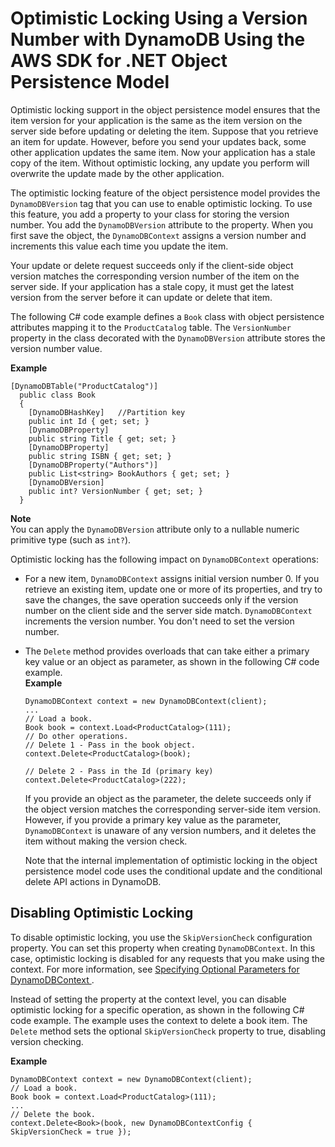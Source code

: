 # Optimistic Locking Using a Version Number with DynamoDB Using the AWS SDK for \.NET Object Persistence Model<a name="DynamoDBContext.VersionSupport"></a>

Optimistic locking support in the object persistence model ensures that the item version for your application is the same as the item version on the server side before updating or deleting the item\. Suppose that you retrieve an item for update\. However, before you send your updates back, some other application updates the same item\. Now your application has a stale copy of the item\. Without optimistic locking, any update you perform will overwrite the update made by the other application\. 

The optimistic locking feature of the object persistence model provides the `DynamoDBVersion` tag that you can use to enable optimistic locking\. To use this feature, you add a property to your class for storing the version number\. You add the `DynamoDBVersion` attribute to the property\. When you first save the object, the `DynamoDBContext` assigns a version number and increments this value each time you update the item\. 

Your update or delete request succeeds only if the client\-side object version matches the corresponding version number of the item on the server side\. If your application has a stale copy, it must get the latest version from the server before it can update or delete that item\.

The following C\# code example defines a `Book` class with object persistence attributes mapping it to the `ProductCatalog` table\. The `VersionNumber` property in the class decorated with the `DynamoDBVersion` attribute stores the version number value\.

**Example**  

```
[DynamoDBTable("ProductCatalog")]
  public class Book
  {
    [DynamoDBHashKey]   //Partition key
    public int Id { get; set; }
    [DynamoDBProperty]
    public string Title { get; set; }
    [DynamoDBProperty]
    public string ISBN { get; set; }
    [DynamoDBProperty("Authors")]     
    public List<string> BookAuthors { get; set; }
    [DynamoDBVersion]
    public int? VersionNumber { get; set; }
  }
```

**Note**  
You can apply the `DynamoDBVersion` attribute only to a nullable numeric primitive type \(such as `int?`\)\. 

Optimistic locking has the following impact on `DynamoDBContext` operations:
+ For a new item, `DynamoDBContext` assigns initial version number 0\. If you retrieve an existing item, update one or more of its properties, and try to save the changes, the save operation succeeds only if the version number on the client side and the server side match\. `DynamoDBContext` increments the version number\. You don't need to set the version number\.
+ The `Delete` method provides overloads that can take either a primary key value or an object as parameter, as shown in the following C\# code example\.  
**Example**  

  ```
  DynamoDBContext context = new DynamoDBContext(client);
  ...
  // Load a book.
  Book book = context.Load<ProductCatalog>(111);
  // Do other operations.
  // Delete 1 - Pass in the book object.
  context.Delete<ProductCatalog>(book);
  
  // Delete 2 - Pass in the Id (primary key)
  context.Delete<ProductCatalog>(222);
  ```

  If you provide an object as the parameter, the delete succeeds only if the object version matches the corresponding server\-side item version\. However, if you provide a primary key value as the parameter, `DynamoDBContext` is unaware of any version numbers, and it deletes the item without making the version check\. 

  Note that the internal implementation of optimistic locking in the object persistence model code uses the conditional update and the conditional delete API actions in DynamoDB\.

## Disabling Optimistic Locking<a name="DotNetDynamoDBContext.DisablingOptimisticLocking"></a>

To disable optimistic locking, you use the `SkipVersionCheck` configuration property\. You can set this property when creating `DynamoDBContext`\. In this case, optimistic locking is disabled for any requests that you make using the context\. For more information, see [Specifying Optional Parameters for DynamoDBContext ](DotNetDynamoDBContext.md#OptionalConfigParams)\. 

Instead of setting the property at the context level, you can disable optimistic locking for a specific operation, as shown in the following C\# code example\. The example uses the context to delete a book item\. The `Delete` method sets the optional `SkipVersionCheck` property to true, disabling version checking\. 

**Example**  

```
DynamoDBContext context = new DynamoDBContext(client);
// Load a book.
Book book = context.Load<ProductCatalog>(111);
...
// Delete the book.
context.Delete<Book>(book, new DynamoDBContextConfig { SkipVersionCheck = true });
```